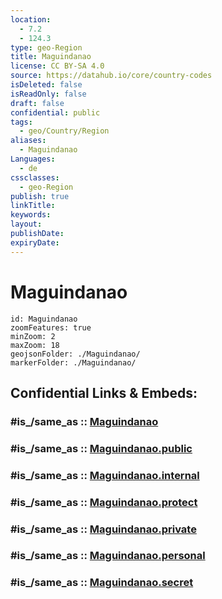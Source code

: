 ```yaml
---
location:
  - 7.2
  - 124.3
type: geo-Region
title: Maguindanao
license: CC BY-SA 4.0
source: https://datahub.io/core/country-codes
isDeleted: false
isReadOnly: false
draft: false
confidential: public
tags:
  - geo/Country/Region
aliases:
  - Maguindanao
Languages:
  - de
cssclasses:
  - geo-Region
publish: true
linkTitle:
keywords:
layout:
publishDate:
expiryDate:
---
```


# Maguindanao

```leaflet
id: Maguindanao
zoomFeatures: true 
minZoom: 2 
maxZoom: 18
geojsonFolder: ./Maguindanao/
markerFolder: ./Maguindanao/
```


## Confidential Links & Embeds: 

### #is_/same_as :: [Maguindanao](/_Standards/Earth/Continent/Asia/Asia~South~East/Malay_Archipelago/Philippines/Regions~Philippines/Maguindanao.md) 

### #is_/same_as :: [Maguindanao.public](/_public/Earth/Continent/Asia/Asia~South~East/Malay_Archipelago/Philippines/Regions~Philippines/Maguindanao.public.md) 

### #is_/same_as :: [Maguindanao.internal](/_internal/Earth/Continent/Asia/Asia~South~East/Malay_Archipelago/Philippines/Regions~Philippines/Maguindanao.internal.md) 

### #is_/same_as :: [Maguindanao.protect](/_protect/Earth/Continent/Asia/Asia~South~East/Malay_Archipelago/Philippines/Regions~Philippines/Maguindanao.protect.md) 

### #is_/same_as :: [Maguindanao.private](/_private/Earth/Continent/Asia/Asia~South~East/Malay_Archipelago/Philippines/Regions~Philippines/Maguindanao.private.md) 

### #is_/same_as :: [Maguindanao.personal](/_personal/Earth/Continent/Asia/Asia~South~East/Malay_Archipelago/Philippines/Regions~Philippines/Maguindanao.personal.md) 

### #is_/same_as :: [Maguindanao.secret](/_secret/Earth/Continent/Asia/Asia~South~East/Malay_Archipelago/Philippines/Regions~Philippines/Maguindanao.secret.md)

